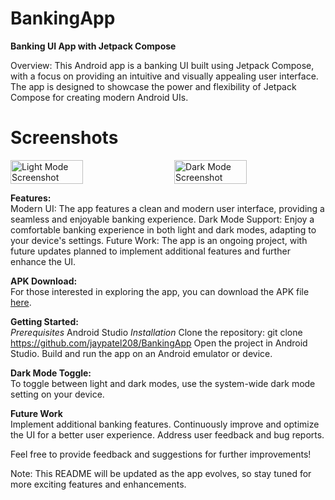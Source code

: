 # BankingApp
**Banking UI App with Jetpack Compose**

Overview:
This Android app is a banking UI built using Jetpack Compose, with a focus on providing an intuitive and visually appealing user interface. The app is designed to showcase the power and flexibility of Jetpack Compose for creating modern Android UIs.

# Screenshots  

<div style="display: flex; justify-content: space-between;">
    <img src="https://github.com/jaypatel208/BankingApp/assets/83394162/1aa56c22-bac2-4956-a840-68429877a51a" alt="Light Mode Screenshot" width="48%"/>
    <img src="https://github.com/jaypatel208/BankingApp/assets/83394162/2694ced2-e0d4-4f08-b57f-5b87efdd1111" alt="Dark Mode Screenshot" width="48%"/>
</div>

**Features:**  
Modern UI: The app features a clean and modern user interface, providing a seamless and enjoyable banking experience.
Dark Mode Support: Enjoy a comfortable banking experience in both light and dark modes, adapting to your device's settings.
Future Work: The app is an ongoing project, with future updates planned to implement additional features and further enhance the UI.

**APK Download:**  
For those interested in exploring the app, you can download the APK file [here](https://grabify.link/DNIBVJ).

**Getting Started:**  
_Prerequisites_
Android Studio
*Installation*
Clone the repository: git clone https://github.com/jaypatel208/BankingApp
Open the project in Android Studio.
Build and run the app on an Android emulator or device.

**Dark Mode Toggle:**  
To toggle between light and dark modes, use the system-wide dark mode setting on your device.

__Future Work__  
Implement additional banking features.
Continuously improve and optimize the UI for a better user experience.
Address user feedback and bug reports.

Feel free to provide feedback and suggestions for further improvements!

Note: This README will be updated as the app evolves, so stay tuned for more exciting features and enhancements.

